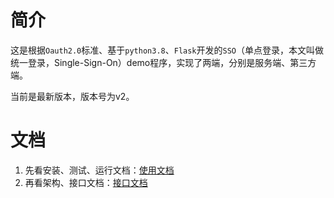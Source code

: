 # 简介

这是根据`Oauth2.0`标准、基于`python3.8`、`Flask`开发的`SSO`（单点登录，本文叫做统一登录，Single-Sign-On）demo程序，实现了两端，分别是服务端、第三方端。

当前是最新版本，版本号为v2。

# 文档

1. 先看安装、测试、运行文档：[使用文档](./0docs/使用文档.md)
2. 再看架构、接口文档：[接口文档](./0docs/接口文档.md)
